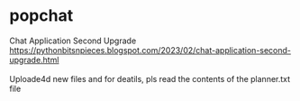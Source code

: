 # popchat
Chat Application Second Upgrade
<br>https://pythonbitsnpieces.blogspot.com/2023/02/chat-application-second-upgrade.html
<br><br>Uploade4d new files and for deatils, pls read the contents of the planner.txt file
